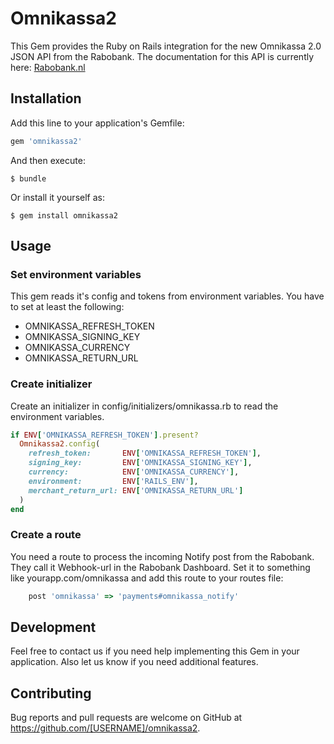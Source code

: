# Omnikassa2

This Gem provides the Ruby on Rails integration for the new Omnikassa 2.0 JSON API from the
Rabobank. The documentation for this API is currently here:
[Rabobank.nl](https://www.rabobank.nl/images/handleiding-merchant-shop_29920545.pdf)


## Installation

Add this line to your application's Gemfile:

```ruby
gem 'omnikassa2'
```

And then execute:

    $ bundle

Or install it yourself as:

    $ gem install omnikassa2


## Usage

### Set environment variables

This gem reads it's config and tokens from environment variables. You have to
set at least the following:

* OMNIKASSA_REFRESH_TOKEN
* OMNIKASSA_SIGNING_KEY
* OMNIKASSA_CURRENCY
* OMNIKASSA_RETURN_URL

### Create initializer

Create an initializer in config/initializers/omnikassa.rb to read the
environment variables.

```ruby
if ENV['OMNIKASSA_REFRESH_TOKEN'].present?
  Omnikassa2.config(
    refresh_token:       ENV['OMNIKASSA_REFRESH_TOKEN'],
    signing_key:         ENV['OMNIKASSA_SIGNING_KEY'],
    currency:            ENV['OMNIKASSA_CURRENCY'],
    environment:         ENV['RAILS_ENV'],
    merchant_return_url: ENV['OMNIKASSA_RETURN_URL']
  )
end
````

### Create a route

You need a route to process the incoming Notify post from the Rabobank. They
call it Webhook-url in the Rabobank Dashboard. Set it to something like
yourapp.com/omnikassa and add this route to your routes file:

```ruby
    post 'omnikassa' => 'payments#omnikassa_notify'
```


## Development

Feel free to contact us if you need help implementing this Gem in your
application. Also let us know if you need additional features.

## Contributing

Bug reports and pull requests are welcome on GitHub at https://github.com/[USERNAME]/omnikassa2.
